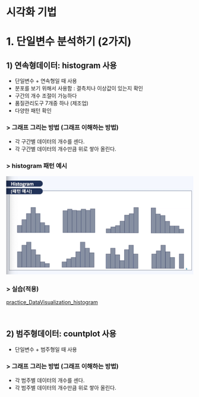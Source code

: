 # 시각화 기법
# 1. 단일변수 분석하기 (2가지)

## 1) 연속형데이터: histogram 사용

- 단일변수 + 연속형일 때 사용 <br>
- 분포를 보기 위해서 사용함 : 결측치나 이상값이 있는지 확인 <br>
- 구간의 개수 조절이 가능하다<br>
- 품질관리도구 7개중 하나 (제조업)<br>
- 다양한 패턴 확인<br>

### > 그래프 그리는 방법 (그래프 이해하는 방법)

- 각 구간별 데이터의 개수를 센다.<br>
- 각 구간별 데이터의 개수만큼 위로 쌓아 올린다.

### > histogram 패턴 예시
  ![histogram](/img/graph/histogram.png)

### > 실습(적용)
  [practice_DataVisualization_histogram](/Practice/01.histogram.ipynb)


<br>

## 2) 범주형데이터: countplot 사용

- 단일변수 + 범주형일 때 사용 <br>

### > 그래프 그리는 방법 (그래프 이해하는 방법)
- 각 범주별 데이터의 개수를 센다.<br>
- 각 범주별 데이터의 개수만큼 위로 쌓아 올린다.
